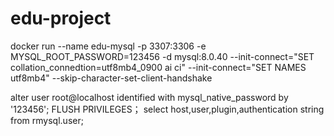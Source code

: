 # edu-project


docker run --name edu-mysql -p 3307:3306 -e MYSQL_ROOT_PASSWORD=123456 -d mysql:8.0.40 --init-connect="SET collation_connedtion=utf8mb4_0900 ai ci" --init-connect="SET NAMES utf8mb4" --skip-character-set-client-handshake

alter user root@localhost identified with mysql_native_password by '123456';
FLUSH PRIVILEGES；
select host,user,plugin,authentication string from rmysql.user;